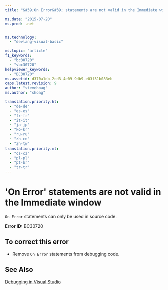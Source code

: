 ```yaml
---
title: "&#39;On Error&#39; statements are not valid in the Immediate window | Microsoft Docs"

ms.date: "2015-07-20"
ms.prod: .net


ms.technology: 
  - "devlang-visual-basic"

ms.topic: "article"
f1_keywords: 
  - "bc30720"
  - "vbc30720"
helpviewer_keywords: 
  - "BC30720"
ms.assetid: d370a1db-2cd3-4e09-9db9-e03f31b083eb
caps.latest.revision: 9
author: "stevehoag"
ms.author: "shoag"

translation.priority.ht: 
  - "de-de"
  - "es-es"
  - "fr-fr"
  - "it-it"
  - "ja-jp"
  - "ko-kr"
  - "ru-ru"
  - "zh-cn"
  - "zh-tw"
translation.priority.mt: 
  - "cs-cz"
  - "pl-pl"
  - "pt-br"
  - "tr-tr"
---
```

# &#39;On Error&#39; statements are not valid in the Immediate window
`On Error` statements can only be used in source code.  
  
 **Error ID:** BC30720  
  
## To correct this error  
  
-   Remove `On Error` statements from debugging code.  
  
## See Also  
 [Debugging in Visual Studio](https://docs.microsoft.com/visualstudio/debugger/debugging-in-visual-studio)